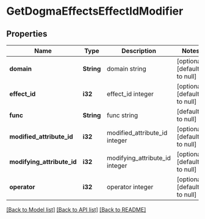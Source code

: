 # GetDogmaEffectsEffectIdModifier

## Properties
Name | Type | Description | Notes
------------ | ------------- | ------------- | -------------
**domain** | **String** | domain string | [optional] [default to null]
**effect_id** | **i32** | effect_id integer | [optional] [default to null]
**func** | **String** | func string | [default to null]
**modified_attribute_id** | **i32** | modified_attribute_id integer | [optional] [default to null]
**modifying_attribute_id** | **i32** | modifying_attribute_id integer | [optional] [default to null]
**operator** | **i32** | operator integer | [optional] [default to null]

[[Back to Model list]](../README.md#documentation-for-models) [[Back to API list]](../README.md#documentation-for-api-endpoints) [[Back to README]](../README.md)



